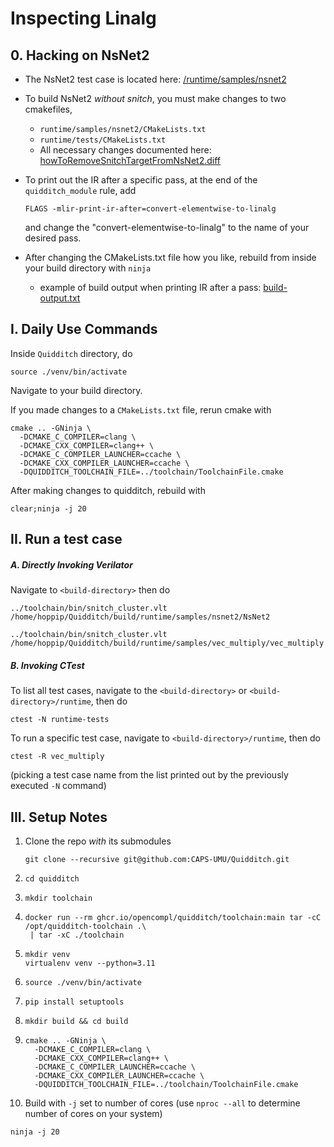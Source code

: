 # Inspecting Linalg

## 0. Hacking on NsNet2

- The NsNet2 test case is located here: [/runtime/samples/nsnet2](/runtime/samples/nsnet2)

- To build NsNet2 *without snitch*, you must make changes to two cmakefiles,

  - `runtime/samples/nsnet2/CMakeLists.txt`
  - `runtime/tests/CMakeLists.txt`
  - All necessary changes documented here: [howToRemoveSnitchTargetFromNsNet2.diff](howToRemoveSnitchTargetFromNsNet2.diff)

- To print out the IR after a specific pass, at the end of the `quidditch_module` rule, add
  ```
  FLAGS -mlir-print-ir-after=convert-elementwise-to-linalg
  ```
  
  and change the "convert-elementwise-to-linalg" to the name of your desired pass.
  
- After changing the CMakeLists.txt file how you like, rebuild from inside your build directory with `ninja`

  - example of build output when printing IR after a pass: [build-output.txt](build-output.txt)

## I. Daily Use Commands

Inside `Quidditch` directory, do

```
source ./venv/bin/activate
```
Navigate to your build directory.

If you made changes to a `CMakeLists.txt` file, rerun cmake with
```
cmake .. -GNinja \
  -DCMAKE_C_COMPILER=clang \
  -DCMAKE_CXX_COMPILER=clang++ \
  -DCMAKE_C_COMPILER_LAUNCHER=ccache \
  -DCMAKE_CXX_COMPILER_LAUNCHER=ccache \
  -DQUIDDITCH_TOOLCHAIN_FILE=../toolchain/ToolchainFile.cmake
```

After making changes to quidditch, rebuild with 

```
clear;ninja -j 20
```

 ## II. Run a test case

##### A. Directly Invoking Verilator

Navigate to `<build-directory>` then do

```
../toolchain/bin/snitch_cluster.vlt /home/hoppip/Quidditch/build/runtime/samples/nsnet2/NsNet2
```

```
../toolchain/bin/snitch_cluster.vlt /home/hoppip/Quidditch/build/runtime/samples/vec_multiply/vec_multiply
```

##### B. Invoking CTest

To list all test cases, navigate to the `<build-directory>` or `<build-directory>/runtime`, then do

```
ctest -N runtime-tests
```

To run a specific test case, navigate to `<build-directory>/runtime`, then do

```
ctest -R vec_multiply
```

(picking a test case name from the list printed out by the previously executed `-N` command)

## III. Setup Notes 

1. Clone the repo *with* its submodules

   ```
   git clone --recursive git@github.com:CAPS-UMU/Quidditch.git
   ```

2. ```
   cd quidditch
   ```

3. ```
   mkdir toolchain
   ```

4. ```
   docker run --rm ghcr.io/opencompl/quidditch/toolchain:main tar -cC /opt/quidditch-toolchain .\
    | tar -xC ./toolchain
   ```

5. ```
   mkdir venv
   virtualenv venv --python=3.11
   ```

6. ```
   source ./venv/bin/activate
   ```

7. ```
   pip install setuptools
   ```

8. ```
   mkdir build && cd build
   ```

9. ```
   cmake .. -GNinja \
     -DCMAKE_C_COMPILER=clang \
     -DCMAKE_CXX_COMPILER=clang++ \
     -DCMAKE_C_COMPILER_LAUNCHER=ccache \
     -DCMAKE_CXX_COMPILER_LAUNCHER=ccache \
     -DQUIDDITCH_TOOLCHAIN_FILE=../toolchain/ToolchainFile.cmake
   ```

10. Build with `-j` set to number of cores (use `nproc --all` to determine number of cores on your system)

   ```
ninja -j 20
   ```

